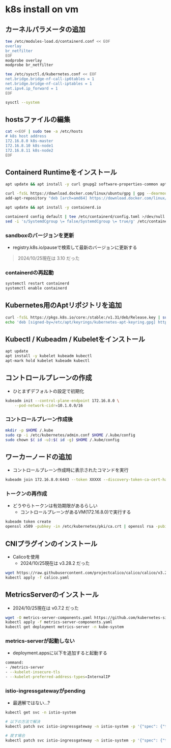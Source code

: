 # k8s install on vm
## カーネルパラメータの追加
```bash
tee /etc/modules-load.d/containerd.conf << EOF
overlay
br_netfilter
EOF
modprobe overlay
modprobe br_netfilter

tee /etc/sysctl.d/kubernetes.conf << EOF 
net.bridge.bridge-nf-call-ip6tables = 1 
net.bridge.bridge-nf-call-iptables = 1 
net.ipv4.ip_forward = 1 
EOF

sysctl --system
```

## hostsファイルの編集
```bash
cat <<EOF | sudo tee -a /etc/hosts
# k8s host address
172.16.8.0 k8s-master
172.16.8.10 k8s-node1
172.16.8.11 k8s-node2
EOF
```

## Containerd Runtimeをインストール
```bash
apt update && apt install -y curl gnupg2 software-properties-common apt-transport-https ca-certificates

curl -fsSL https://download.docker.com/linux/ubuntu/gpg | gpg --dearmour -o /etc/apt/trusted.gpg.d/docker.gpg 
add-apt-repository "deb [arch=amd64] https://download.docker.com/linux/ubuntu $(lsb_release -cs) stable"

apt update && apt install -y containerd.io

containerd config default | tee /etc/containerd/config.toml >/dev/null 2>&1 
sed -i 's/SystemdCgroup \= false/SystemdCgroup \= true/g' /etc/containerd/config.toml
```

### sandboxのバージョンを更新
- registry.k8s.io/pauseで検索して最新のバージョンに更新する
> 2024/10/25現在は 3.10 だった

### containerdの再起動
```bash
systemctl restart containerd
systemctl enable containerd
```

## Kubernetes用のAptリポジトリを追加
```bash
curl -fsSL https://pkgs.k8s.io/core:/stable:/v1.31/deb/Release.key | sudo gpg --dearmor -o /etc/apt/keyrings/kubernetes-apt-keyring.gpg
echo 'deb [signed-by=/etc/apt/keyrings/kubernetes-apt-keyring.gpg] https://pkgs.k8s.io/core:/stable:/v1.31/deb/ /' | sudo tee /etc/apt/sources.list.d/kubernetes.list
```

## Kubectl / Kubeadm / Kubeletをインストール
```bash
apt update 
apt install -y kubelet kubeadm kubectl 
apt-mark hold kubelet kubeadm kubectl
```

## コントロールプレーンの作成
- ひとまずデフォルトの設定で初期化
```bash
kubeadm init --control-plane-endpoint 172.16.8.0 \
    --pod-network-cidr=10.1.0.0/16
```

### コントロールプレーン作成後
```bash
mkdir -p $HOME /.kube
sudo cp -i /etc/kubernetes/admin.conf $HOME /.kube/config
sudo chown $( id -u):$( id -g) $HOME /.kube/config
```

## ワーカーノードの追加
- コントロールプレーン作成時に表示されたコマンドを実行
```bash
kubeadm join 172.16.8.0:6443 --token XXXXX --discovery-token-ca-cert-hash sha256:YYYY
```

### トークンの再作成
- どうやらトークンは有効期限があるらしい
    - コントロールプレーンがあるVM(172.16.8.0)で実行する
```bash
kubeadm token create
openssl x509 -pubkey -in /etc/kubernetes/pki/ca.crt | openssl rsa -pubin -outform der 2>/dev/null | openssl dgst -sha256 -hex | sed 's/^.* //'
```

## CNIプラグインのインストール
- Calicoを使用
    - 2024/10/25現在は v3.28.2 だった
```bash
wget https://raw.githubusercontent.com/projectcalico/calico/calico/v3.28.2/manifests/calico.yaml
kubectl apply -f calico.yaml
```

## MetricsServerのインストール
- 2024/10/25現在は v0.7.2 だった
```bash
wget -O metrics-server-components.yaml https://github.com/kubernetes-sigs/metrics-server/releases/download/v0.7.2/components.yaml
kubectl apply -f metrics-server-components.yaml
kubectl get deployment metrics-server -n kube-system
```

### metrics-serverが起動しない
- deployment.appsに以下を追加すると起動する
```bash
command:
- /metrics-server
- --kubelet-insecure-tls
- --kubelet-preferred-address-types=InternalIP
```

### istio-ingressgatewayがpending
- 最適解ではない...?
```bash
kubectl get svc -n istio-system

# 以下の方法で解決
kubectl patch svc istio-ingressgateway -n istio-system -p '{"spec": {"type": "NodePort"}}'

# 戻す場合
kubectl patch svc istio-ingressgateway -n istio-system -p '{"spec": {"type": "LoadBalancer"}}'
```
